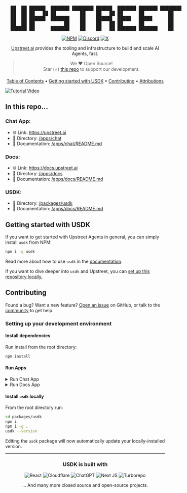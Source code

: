 <!-- markdownlint-configure-file {
  "MD013": {
    "code_blocks": false,
    "tables": false
  },
  "MD033": false,
  "MD041": false
} -->

<div align="center" style="text-align: center">

<pre style="text-align: center; width: fit-content">
  ██  ██ ██████  ███████ ████████ ██████  ███████ ███████ ████████
  ██  ██ ██   ██ ██         ██    ██   ██ ██      ██         ██   
  ██  ██ ██████  ███████    ██    ██████  █████   █████      ██   
  ██  ██ ██           ██    ██    ██   ██ ██      ██         ██   
██████ ██      ███████    ██    ██   ██ ███████ ███████    ██ 
</pre>

<!-- [![](https://dcbadge.limes.pink/api/server/TfKW36rMj7)](https://discord.gg/TfKW36rMj7) -->
[![NPM](https://img.shields.io/badge/NPM-%23CB3837.svg?style=for-the-badge&logo=npm&logoColor=white)](https://npmjs.org/package/usdk)
[![Discord](https://img.shields.io/badge/Discord-%235865F2.svg?style=for-the-badge&logo=discord&logoColor=white)](https://upstreet.ai/usdk-discord)
[![X](https://img.shields.io/badge/X-%23000000.svg?style=for-the-badge&logo=X&logoColor=white)](https://x.com/upstreetai)

[Upstreet.ai](https://upstreet.ai) provides the tooling and infrastructure to build and scale AI Agents, fast.

> We ❤️ Open Source! <br />
> Star (⭐️) [this repo](https://github.com/upstreetAI/upstreet-core) to support our development.

[Table of Contents](#in-this-repo) •
[Getting started with USDK](#getting-started-with-usdk) •
[Contributing](#contributing) •
[Attributions](#usdk-is-built-with)

</div>

[![Tutorial Video](https://img.youtube.com/vi/Fr78GhpaYB4/0.jpg)](https://www.youtube.com/watch?v=Fr78GhpaYB4&t=2s)

## In this repo...
### Chat App:
- 🌐 Link: https://upstreet.ai
- 📁 Directory: [/apps/chat](https://github.com/UpstreetAI/upstreet-core/tree/main/apps/chat)
- 📖 Documentation: [/apps/chat/README.md](https://github.com/UpstreetAI/upstreet-core/blob/main/apps/chat/README.md)

### Docs:
- 🌐 Link: https://docs.upstreet.ai
- 📁 Directory: [/apps/docs](https://github.com/UpstreetAI/upstreet-core/tree/main/apps/docs)
- 📖 Documentation: [/apps/docs/README.md](https://github.com/UpstreetAI/upstreet-core/blob/main/apps/chat/README.md)

### USDK:
- 📁 Directory: [/packages/usdk](https://github.com/UpstreetAI/upstreet-core/tree/main/packages/usdk)
- 📖 Documentation: [/apps/docs/README.md](https://github.com/UpstreetAI/upstreet-core/blob/main/packages/usdk/README.md)

## Getting started with USDK

If you want to get started with Upstreet Agents in general, you can simply install `usdk` from NPM:

```bash
npm i -g usdk
```

Read more about how to use `usdk` in the [documentation](https://docs.upstreet.ai/install).

If you want to dive deeper into `usdk` and Upstreet, you can [set up this repository locally.](#Setting-up-your-development-environment)

## Contributing

Found a bug? Want a new feature? [Open an issue](https://github.com/upstreetAI/upstreet-core/issues/new) on GitHub, or talk to the [community](https://upstreet.ai/usdk-discord) to get help.

### Setting up your development environment

#### Install dependencies
Run install from the root directory:
```bash
npm install
```

#### Run Apps

<details>
   <summary>Run Chat App</summary>
   <br />

   > From the root directory run:
   >  ```bash
   >  npm run chat dev
   >  ```

</details>

<details>
   <summary>Run Docs App</summary>
   <br />

   > From the root directory run:
   >  ```bash
   >  npm run docs dev
   >  ```

</details>

#### Install `usdk` locally
From the root directory run:
```bash
cd packages/usdk
npm i
npm i -g .
usdk --version
```

Editing the `usdk` package will now automatically update your locally-installed version.

---

<div align="center">

### USDK is built with

![React](https://img.shields.io/badge/react-%2320232a.svg?style=for-the-badge&logo=react&logoColor=%2361DAFB)
![Cloudflare](https://img.shields.io/badge/Cloudflare-F38020?style=for-the-badge&logo=Cloudflare&logoColor=white)
![ChatGPT](https://img.shields.io/badge/chatGPT-74aa9c?style=for-the-badge&logo=openai&logoColor=white)
![Next JS](https://img.shields.io/badge/Next-black?style=for-the-badge&logo=next.js&logoColor=white)
![Turborepo](https://img.shields.io/badge/Turborepo-%230F0813.svg?style=for-the-badge&logo=Turborepo&logoColor=white)

... And many more closed source and open-source projects.
</div>
